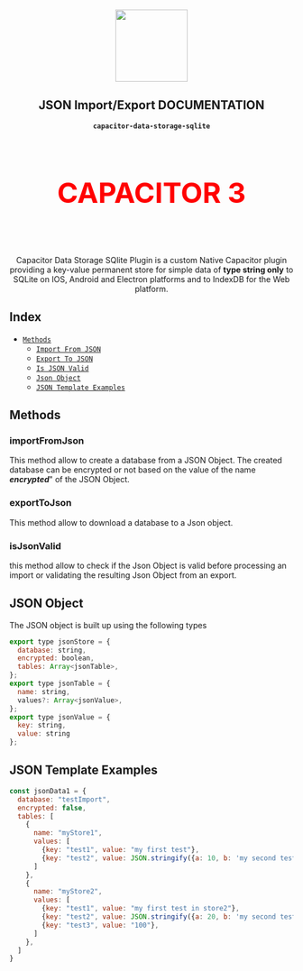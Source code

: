<p align="center"><br><img src="https://user-images.githubusercontent.com/236501/85893648-1c92e880-b7a8-11ea-926d-95355b8175c7.png" width="128" height="128" /></p>
<h2 align="center">JSON Import/Export DOCUMENTATION</h2>
<p align="center"><strong><code>capacitor-data-storage-sqlite</code></strong></p>
<br>
<p align="center" style="font-size:50px;color:red"><strong>CAPACITOR 3</strong></p><br>

<p align="center">
  Capacitor Data Storage SQlite Plugin is a custom Native Capacitor plugin providing a key-value permanent store for simple data of <strong>type string only</strong> to SQLite on IOS, Android and Electron platforms and to IndexDB for the Web platform.</p>

## Index

- [`Methods`](#methods)
  - [`Import From JSON`](#importfromjson)
  - [`Export To JSON`](#exporttojson)
  - [`Is JSON Valid`](#isjsonvalid)
  - [`Json Object`](#json-object)
  - [`JSON Template Examples`](#json-template-examples)

## Methods


### importFromJson

This method allow to create a database from a JSON Object.
The created database can be encrypted or not based on the value of the name **_encrypted_**" of the JSON Object.

### exportToJson

This method allow to download a database to a Json object.

### isJsonValid

this method allow to check if the Json Object is valid before processing an import or validating the resulting Json Object from an export.

## JSON Object

The JSON object is built up using the following types


```js
export type jsonStore = {
  database: string,
  encrypted: boolean,
  tables: Array<jsonTable>,
};
export type jsonTable = {
  name: string,
  values?: Array<jsonValue>,
};
export type jsonValue = {
  key: string,
  value: string
};
```

## JSON Template Examples

```js
const jsonData1 = {
  database: "testImport",
  encrypted: false,
  tables: [
    {
      name: "myStore1",
      values: [
        {key: "test1", value: "my first test"},
        {key: "test2", value: JSON.stringify({a: 10, b: 'my second test', c:{k:'hello',l: 15}})},
      ]
    },
    {
      name: "myStore2",
      values: [
        {key: "test1", value: "my first test in store2"},
        {key: "test2", value: JSON.stringify({a: 20, b: 'my second test in store2 ', d:{k:'hello',l: 15}})},
        {key: "test3", value: "100"},
      ]
    },
  ]
}
```
